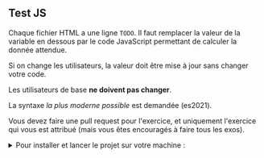## Test JS

Chaque fichier HTML a une ligne `TODO`. Il faut remplacer la valeur de la variable en dessous par le code JavaScript permettant de calculer la donnée attendue.

Si on change les utilisateurs, la valeur doit être mise à jour sans changer votre code.

Les utilisateurs de base **ne doivent pas changer**.

La syntaxe *la plus moderne possible* est demandée (es2021).

Vous devez faire une pull request pour l'exercice, et uniquement l'exercice qui vous est attribué (mais vous êtes encouragés à faire tous les exos).

<details>
<summary>Pour installer et lancer le projet sur votre machine :</summary>
<br>
Vous vous démerdez, vous êtes autonomes ! 😛
</details>

